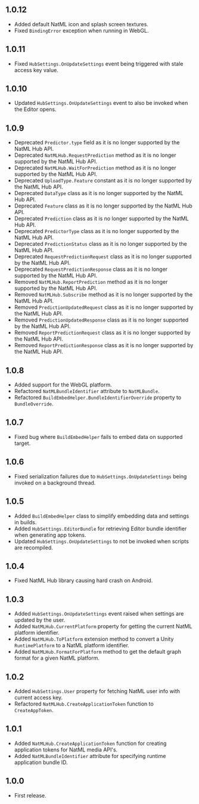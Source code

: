 ## 1.0.12
+ Added default NatML icon and splash screen textures.
+ Fixed `BindingError` exception when running in WebGL.

## 1.0.11
+ Fixed `HubSettings.OnUpdateSettings` event being triggered with stale access key value.

## 1.0.10
+ Updated `HubSettings.OnUpdateSettings` event to also be invoked when the Editor opens.

## 1.0.9
+ Deprecated `Predictor.type` field as it is no longer supported by the NatML Hub API.
+ Deprecated `NatMLHub.RequestPrediction` method as it is no longer supported by the NatML Hub API.
+ Deprecated `NatMLHub.WaitForPrediction` method as it is no longer supported by the NatML Hub API.
+ Deprecated `UploadType.Feature` constant as it is no longer supported by the NatML Hub API.
+ Deprecated `DataType` class as it is no longer supported by the NatML Hub API.
+ Deprecated `Feature` class as it is no longer supported by the NatML Hub API.
+ Deprecated `Prediction` class as it is no longer supported by the NatML Hub API.
+ Deprecated `PredictorType` class as it is no longer supported by the NatML Hub API.
+ Deprecated `PredictionStatus` class as it is no longer supported by the NatML Hub API.
+ Deprecated `RequestPredictionRequest` class as it is no longer supported by the NatML Hub API.
+ Deprecated `RequestPredictionResponse` class as it is no longer supported by the NatML Hub API.
+ Removed `NatMLHub.ReportPrediction` method as it is no longer supported by the NatML Hub API.
+ Removed `NatMLHub.Subscribe` method as it is no longer supported by the NatML Hub API.
+ Removed `PredictionUpdatedRequest` class as it is no longer supported by the NatML Hub API.
+ Removed `PredictionUpdatedResponse` class as it is no longer supported by the NatML Hub API.
+ Removed `ReportPredictionRequest` class as it is no longer supported by the NatML Hub API.
+ Removed `ReportPredictionResponse` class as it is no longer supported by the NatML Hub API.

## 1.0.8
+ Added support for the WebGL platform.
+ Refactored `NatMLBundleIdentifier` attribute to `NatMLBundle`.
+ Refactored `BuildEmbedHelper.BundleIdentifierOverride` property to `BundleOverride`.

## 1.0.7
+ Fixed bug where `BuildEmbedHelper` fails to embed data on supported target.

## 1.0.6
+ Fixed serialization failures due to `HubSettings.OnUpdateSettings` being invoked on a background thread.

## 1.0.5
+ Added `BuildEmbedHelper` class to simplify embedding data and settings in builds.
+ Added `HubSettings.EditorBundle` for retrieving Editor bundle identifier when generating app tokens.
+ Updated `HubSettings.OnUpdateSettings` to not be invoked when scripts are recompiled.

## 1.0.4
+ Fixed NatML Hub library causing hard crash on Android.

## 1.0.3
+ Added `HubSettings.OnUpdateSettings` event raised when settings are updated by the user.
+ Added `NatMLHub.CurrentPlatform` property for getting the current NatML platform identifier.
+ Added `NatMLHub.ToPlatform` extension method to convert a Unity `RuntimePlatform` to a NatML platform identifier.
+ Added `NatMLHub.FormatForPlatform` method to get the default graph format for a given NatML platform.

## 1.0.2
+ Added `HubSettings.User` property for fetching NatML user info with current access key.
+ Refactored `NatMLHub.CreateApplicationToken` function to `CreateAppToken`.

## 1.0.1
+ Added `NatMLHub.CreateApplicationToken` function for creating application tokens for NatML media API's.
+ Added `NatMLBundleIdentifier` attribute for specifying runtime application bundle ID.

## 1.0.0
+ First release.